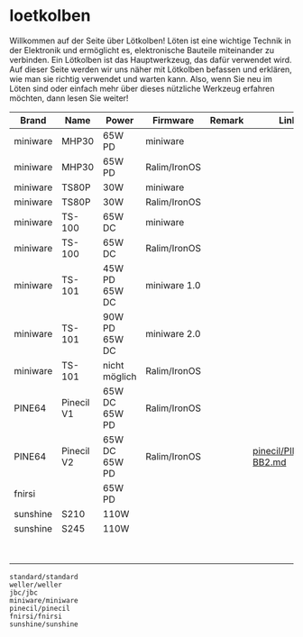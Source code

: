 # loetkolben

Willkommen auf der Seite über Lötkolben! Löten ist eine wichtige Technik in der Elektronik und ermöglicht es, elektronische Bauteile miteinander zu verbinden. Ein Lötkolben ist das Hauptwerkzeug, das dafür verwendet wird. Auf dieser Seite werden wir uns näher mit Lötkolben befassen und erklären, wie man sie richtig verwendet und warten kann. Also, wenn Sie neu im Löten sind oder einfach mehr über dieses nützliche Werkzeug erfahren möchten, dann lesen Sie weiter!



| **Brand** | **Name**   | **Power**     | **Firmware** | **Remark** | **Link**                                         |
|-----------|------------|---------------|--------------|------------|--------------------------------------------------|
| miniware  | MHP30      | 65W PD        | miniware     |            |                                                  |
| miniware  | MHP30      | 65W PD        | Ralim/IronOS |            |                                                  |
| miniware  | TS80P      | 30W           | miniware     |            |                                                  |
| miniware  | TS80P      | 30W           | Ralim/IronOS |            |                                                  |
| miniware  | TS-100     | 65W DC        | miniware     |            |                                                  |
| miniware  | TS-100     | 65W DC        | Ralim/IronOS |            |                                                  |
| miniware  | TS-101     | 45W PD 65W DC | miniware 1.0 |            |                                                  |
| miniware  | TS-101     | 90W PD 65W DC | miniware 2.0 |            |                                                  |
| miniware  | TS-101     | nicht möglich | Ralim/IronOS |            |                                                  |
| PINE64    | Pinecil V1 | 65W DC 65W PD | Ralim/IronOS |            |                                                  |
| PINE64    | Pinecil V2 | 65W DC 65W PD | Ralim/IronOS |            | [pinecil/PINECIL-BB2.md](pinecil/PINECIL-BB2.md) |
| fnirsi    |            | 65W PD        |              |            |                                                  |
| sunshine  | S210       | 110W          |              |            |                                                  |
| sunshine  | S245       | 110W          |              |            |                                                  |
|           |            |               |              |            |                                                  |
|           |            |               |              |            |                                                  |
|           |            |               |              |            |                                                  |
|           |            |               |              |            |                                                  |
|           |            |               |              |            |                                                  |
|           |            |               |              |            |                                                  |
|           |            |               |              |            |                                                  |
|           |            |               |              |            |                                                  |



```{toctree}
standard/standard
weller/weller
jbc/jbc
miniware/miniware
pinecil/pinecil
fnirsi/fnirsi
sunshine/sunshine
```
